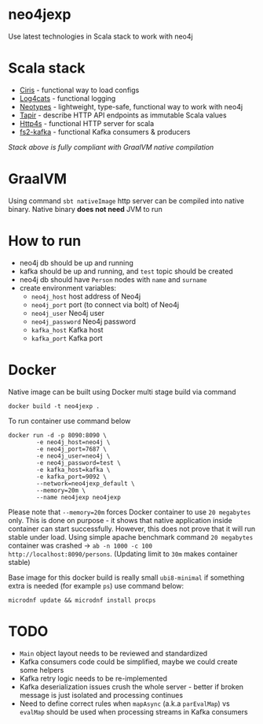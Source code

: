 # neo4jexp
Use latest technologies in Scala stack to work with neo4j

# Scala stack
- [Ciris](https://cir.is/docs/quick-example) - functional way to load configs
- [Log4cats](https://github.com/typelevel/log4cats) - functional logging
- [Neotypes](https://neotypes.github.io/neotypes/) - lightweight, type-safe, functional way to work with neo4j
- [Tapir](https://tapir.softwaremill.com/en/latest/server/http4s.html) - describe HTTP API endpoints as immutable Scala values
- [Http4s](https://http4s.org/) - functional HTTP server for scala
- [fs2-kafka](https://fd4s.github.io/fs2-kafka/docs/consumers) - functional Kafka consumers & producers

_Stack above is fully compliant with GraalVM native compilation_

# GraalVM
Using command `sbt nativeImage` http server can be compiled into native binary. Native binary **does not need** JVM to run

# How to run
- neo4j db should be up and running
- kafka should be up and running, and `test` topic should be created
- neo4j db should have `Person` nodes with `name` and `surname`
- create environment variables:
    - `neo4j_host` host address of Neo4j
    - `neo4j_port` port (to connect via bolt) of Neo4j
    - `neo4j_user` Neo4j user
    - `neo4j_password` Neo4j password
    - `kafka_host` Kafka host
    - `kafka_port` Kafka port

# Docker
Native image can be built using Docker multi stage build via command
```
docker build -t neo4jexp .
```
To run container use command below
```
docker run -d -p 8090:8090 \
        -e neo4j_host=neo4j \
        -e neo4j_port=7687 \
        -e neo4j_user=neo4j \
        -e neo4j_password=test \
        -e kafka_host=kafka \
        -e kafka_port=9092 \
        --network=neo4jexp_default \
        --memory=20m \
        --name neo4jexp neo4jexp
```
Please note that `--memory=20m` forces Docker container to use `20 megabytes` only. This is done on purpose - it shows
that native application inside container can start successfully. 
However, this does not prove that it will run stable under load. Using simple apache benchmark command `20 megabytes` container
was crashed -> `ab -n 1000 -c 100 http://localhost:8090/persons`. (Updating limit to `30m` makes container stable)

Base image for this docker build is really small `ubi8-minimal` if something extra is needed (for example `ps`) use command below:
```
microdnf update && microdnf install procps
```

# TODO
- `Main` object layout needs to be reviewed and standardized
- Kafka consumers code could be simplified, maybe we could create some helpers
- Kafka retry logic needs to be re-implemented
- Kafka deserialization issues crush the whole server - better if broken message is just isolated and processing continues
- Need to define correct rules when `mapAsync` (a.k.a `parEvalMap`) vs `evalMap` should be used when processing streams in
Kafka consumers


